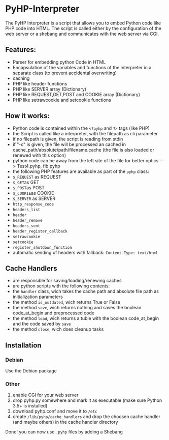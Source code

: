 # PyHP-Interpreter

The PyHP Interpreter is a script that allows you to embed Python code like PHP code into HTML.
The script is called either by the configuration of the web server or a shebang and communicates with the web server via CGI.

## Features:
  - Parser for embedding python Code in HTML
  - Encapsulation of the variables and functions of the interpreter in a separate class (to prevent accidental overwriting)
  - caching
  - PHP like header functions
  - PHP like SERVER array (Dictionary)
  - PHP like REQUEST,GET,POST and COOKIE array (Dictionary)
  - PHP like setrawcookie and setcookie functions
  
## How it works:
 - Python code is contained within the `<?pyhp` and `?>` tags (like PHP)
 - the Script is called like a interpreter, with the filepath as cli parameter
 - if no filepath is given, the script is reading from stdin
 - if "-c" is given, the file will be processed an cached in cache_path/absolute/path/filename.cache
   (the file is also loaded or renewed with this option)
 - python code can be away from the left site of the file for better optics --> Test4.pyhp, fib.pyhp
 - the following PHP features are available as part of the `pyhp` class:
  - `$_REQUEST` as REQUEST
  - `$_GET`as GET
  - `$_POST`as POST
  - `$_COOKIE`as COOKIE
  - `$_SERVER` as SERVER
  - `http_response_code`
  - `headers_list`
  - `header`
  - `header_remove`
  - `headers_sent`
  - `header_register_callback`
  - `setrawcookie`
  - `setcookie`
  - `register_shutdown_function`
 - automatic sending of headers with fallback: `Content-Type: text/html`
  
  ## Cache Handlers
   - are responsible for saving/loading/renewing caches
   - are python scripts with the following contents:
   - the `handler` class, wich takes the cache path and absolute file path as initialization parameters
   - the method `is_outdated`, wich returns True or False
   - the method `save`, wich returns nothing and saves the boolean code_at_begin and preprocessed code
   - the method `load`, wich returns a tuble with the boolean code_at_begin and the code saved by `save`
   - the method `close`, wich does cleanup tasks
  
  ## Installation
  ### Debian
  Use the Debian package
  ### Other
  1. enable CGI for your web server
  2. drop pyhp.py somewhere and mark it as executable (make sure Python 3.5+ is installed)
  3. download pyhp.conf and move it to `/etc`
  4. create `/lib/pyhp/cache_handlers` and drop the choosen cache handler (and maybe others) in the cache handler directory
  
  Done! you can now use `.pyhp` files by adding a Shebang
